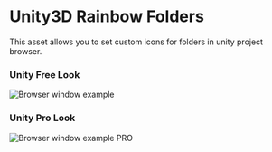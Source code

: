 # Unity3D Rainbow Folders

This asset allows you to set custom icons for folders in unity project browser.

### Unity Free Look
![Browser window example](https://raw.githubusercontent.com/PhannGor/phanngor.github.io/master/RainbowFolders/preview_rainbow_folders.png)
### Unity Pro Look
![Browser window example PRO](https://raw.githubusercontent.com/PhannGor/phanngor.github.io/master/RainbowFolders/preview_rainbow_folders_pro.png)
